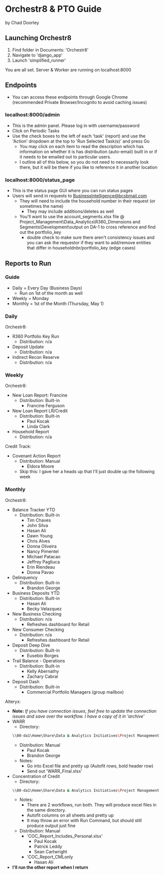 # Orchestr8 & PTO Guide
by Chad Doorley

## Launching Orchestr8
1. Find folder in Documents: 'Orchestr8'
2. Navigate to 'django_app'
3. Launch 'simplified_runner'

You are all set. Server & Worker are running on localhost:8000

## Endpoints
- You can access these endpoints through Google Chrome (recommended Private Browser/Incognito to avoid caching issues)

### localhost:8000/admin
- This is the admin panel. Please log in with username/password
- Click on Periodic Tasks
- Use the check boxes to the left of each 'task' (report) and use the 'Action' dropdown at the top to 'Run Selected Task(s)' and press Go
    - You may click on each item to read the description which has information on whether it is has distribution (auto-email) built in or if it needs to be emailed out to particular users.
    - I outline all of this below, so you do not need to necessarily look there, but it will be there if you like to reference it in another location

### localhost:8000/status_page
- This is the status page GUI where you can run status pages
- Users will send in requests to BusinessIntelligence@bcsbmail.com
    - They will need to include the household number in their request (or sometimes the name)
        - They may include additions/deletes as well
    - You'll want to use the account_segments.xlsx file @ Project_Management\Data_Analytics\R360_Dimensions and Segments\Development\output on DA-1 to cross reference and find out the portfolio_key
        - double check to make sure there aren't consistency issues and you can ask the requestor if they want to add/remove entities that differ in householdnbr/portfolio_key (edge cases)

## Reports to Run
### Guide
- Daily = Every Day (Business Days)
    - Run on 1st of the month as well
- Weekly = Monday
- Monthly = 1st of the Month (Thursday, May 1)

### Daily
Orchestr8:
- R360 Portfolio Key Run
    - Distribution: n/a
- Deposit Update
    - Distribution: n/a
- Indirect Recon Reserve
    - Distribution: n/a

### Weekly
Orchestr8:
- New Loan Report: Francine
    - Distribution: Built-in
        - Francine Ferguson
- New Loan Report LR/Credit
    - Distribution: Built-in
        - Paul Kocak
        - Linda Clark
- Household Report
    - Distribution: n/a

Credit Track:
- Covenant Action Report
    - Distribution: Manual
        - Eldora Moore
    - Skip this: I gave her a heads up that I'll just double up the following week

### Monthly
Orchestr8:
- Balance Tracker YTD
    - Distribution: Built-in
        - Tim Chaves
        - John Silva
        - Hasan Ali
        - Dawn Young
        - Chris Alves
        - Donna Oliveira
        - Nancy Pimentel
        - Michael Patacao
        - Jeffrey Pagliuca
        - Erin Riendeau
        - Donna Pavao 
- Delinquency
    - Distribution: Built-in
        - Brandon George
- Business Deposits YTD
    - Distribution: Built-in
        - Hasan Ali
        - Becky Velazquez
- New Business Checking
    - Distribution: n/a
        - Refreshes dashboard for Retail
- New Consumer Checking
    - Distribution: n/a
        - Refreshes dashboard for Retail
- Deposit Deep Dive
    - Distribution: Built-in
        - Eusebio Borges
- Trail Balance - Operations
    - Distribution: Built-in
        - Kelly Abernathy
        - Zachary Cabral
- Deposit Dash
    - Distribution: Built-in
        - Commercial Portfolio Managers (group mailbox)

Alteryx:
- **Note:** *If you have connection issues, feel free to update the connection issues and save over the workflow. I have a copy of it in 'archive'*
- WARR
    - Directory:
    ```bash
    \\00-da1\Home\Share\Data & Analytics Initiatives\Project Management\Credit_Loan_Review\WARR\Production\WARR_ME.yxmd
    ```
    - Distribution: Manual
        - Paul Kocak
        - Brandon George
    - Notes:
        - Go into Excel file and pretty up (Autofit rows, bold header row)
        - Send out 'WARR_Final.xlsx'
- Concentration of Credit
    - Directory:
    ```bash
    \\00-da1\Home\Share\Data & Analytics Initiatives\Project Management\Credit_Loan_Review\Concentration Reports\Credit\Production
    ```
    - Notes:
        - There are 2 workflows, run both. They will produce excel files in the same directory.
        - Autofit columns on all sheets and pretty up
        - It may throw an error with Run Command, but should still produce output just fine 
    - Distribution: Manual
        - 'COC_Report_Includes_Personal.xlsx'
            - Paul Kocak
            - Patrick Leddy
            - Sean Cartwright
        - 'COC_Report_CMLonly
            - Hasan Ali
- **I'll run the other report when I return**

    

